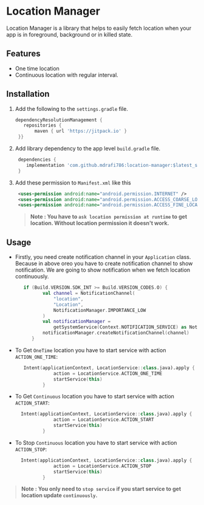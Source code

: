 # **Location Manager**

Location Manager is a library that helps to easily fetch location when your app is in foreground, background or in killed state.

## Features

* One time location
* Continuous location with regular interval.

## Installation
1. Add the following to the `settings.gradle` file.
   ```gradle
   dependencyResolutionManagement {
      repositories {
          maven { url 'https://jitpack.io' }
    }}
   ```
2. Add library dependency to the app level `build.gradle` file.
   ```gradle
    dependencies {
	   implementation 'com.github.mdrafi786:location-manager:$latest_stable_version'
	}
   ```
3. Add these permission to `Manifest.xml` like this 
   ```xml
    <uses-permission android:name="android.permission.INTERNET" />
    <uses-permission android:name="android.permission.ACCESS_COARSE_LOCATION" />
    <uses-permission android:name="android.permission.ACCESS_FINE_LOCATION" />
   ```
   > **Note : You have to `ask location permission at runtime` to get location. Without location permission it doesn't work.**

## Usage
* Firstly, you need create notification channel in your `Application`  class. Because in above oreo you have to create notification channel to show notification. We are going to show notification when we fetch location continuously.

  ```kotlin
     if (Build.VERSION.SDK_INT >= Build.VERSION_CODES.O) {
            val channel = NotificationChannel(
                "location",
                "Location",
                NotificationManager.IMPORTANCE_LOW
            )
            val notificationManager =
                getSystemService(Context.NOTIFICATION_SERVICE) as NotificationManager
            notificationManager.createNotificationChannel(channel)
        }
  ```
* To Get `OneTime` location you have to start service with action `ACTION_ONE_TIME`:

  ```kotlin
     Intent(applicationContext, LocationService::class.java).apply {
                action = LocationService.ACTION_ONE_TIME
                startService(this)
            }
  ```
* To Get `Continuous` location you have to start service with action `ACTION_START`:
  ```kotlin
    Intent(applicationContext, LocationService::class.java).apply {
                action = LocationService.ACTION_START
                startService(this)
            }
  ```
  
* To Stop `Continuous` location you have to start service with action `ACTION_STOP`:
  ```kotlin
    Intent(applicationContext, LocationService::class.java).apply {
                action = LocationService.ACTION_STOP
                startService(this)
            }
  ```
  
 > **Note : You only need to `stop service` if you start service to get location update `continuously`.**
